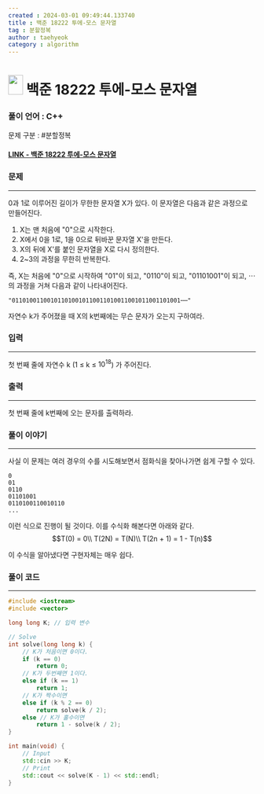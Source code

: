 ```yaml
---
created : 2024-03-01 09:49:44.133740
title : 백준 18222 투에-모스 문자열
tag : 분할정복
author : taehyeok
category : algorithm
---
```

# <img src="https://d2gd6pc034wcta.cloudfront.net/tier/9.svg" width="30" height="40"> 백준 18222 투에-모스 문자열


### 풀이 언어 : C++

문제 구분 : #분할정복
#### [LINK - 백준 18222 투에-모스 문자열](https://www.acmicpc.net/problem/18222)

### 문제
<hr>

0과 1로 이루어진 길이가 무한한 문자열 X가 있다. 이 문자열은 다음과 같은 과정으로 만들어진다.

1. X는 맨 처음에 "0"으로 시작한다. 
2. X에서 0을 1로, 1을 0으로 뒤바꾼 문자열 X'을 만든다.
3. X의 뒤에 X'를 붙인 문자열을 X로 다시 정의한다. 
4. 2~3의 과정을 무한히 반복한다.

즉, X는 처음에 "0"으로 시작하여 "01"이 되고, "0110"이 되고, "01101001"이 되고, ⋯ 의 과정을 거쳐 다음과 같이 나타내어진다.

    "011010011001011010010110011010011001011001101001⋯⋯"

자연수 k가 주어졌을 때 X의 k번째에는 무슨 문자가 오는지 구하여라.

### 입력
<hr>

첫 번째 줄에 자연수 k (1 ≤ k ≤ $10^{18}$) 가 주어진다.
### 출력
<hr>

첫 번째 줄에 k번째에 오는 문자를 출력하라.


### 풀이 이야기
<hr>

사실 이 문제는 여러 경우의 수를 시도해보면서 점화식을 찾아나가면 쉽게 구할 수 있다.

```
0
01
0110
01101001
0110100110010110
...
```
이런 식으로 진행이 될 것이다. 이를 수식화 해본다면 아래와 같다.
$$T(0) = 0\\ T(2N) = T(N)\\ T(2n + 1) = 1 - T(n)$$

이 수식을 알아냈다면 구현자체는 매우 쉽다.

### 풀이 코드
<hr>

``` c++
#include <iostream>
#include <vector>

long long K; // 입력 변수

// Solve
int solve(long long k) {
    // K가 처음이면 0이다.
    if (k == 0)
        return 0;
    // K가 두번째면 1이다.
    else if (k == 1)
        return 1;
    // K가 짝수이면
    else if (k % 2 == 0)
        return solve(k / 2);
    else // K가 홀수이면
        return 1 - solve(k / 2);
}

int main(void) {
    // Input
    std::cin >> K;
    // Print
    std::cout << solve(K - 1) << std::endl;
}
```

